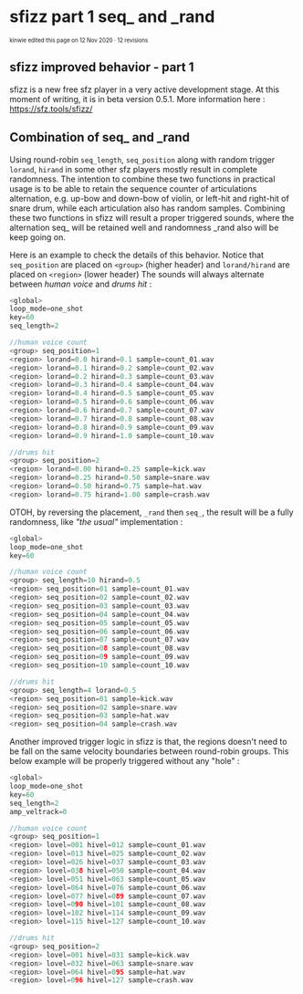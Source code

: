 # sfizz part 1 seq_ and _rand

<sub><sup>kinwie edited this page on 12 Nov 2020 · 12 revisions</sup></sub>

## sfizz improved behavior - part 1

sfizz is a new free sfz player in a very active development stage.
At this moment of writing, it is in beta version 0.5.1.
More information here : <https://sfz.tools/sfizz/>

## Combination of seq_ and _rand

Using round-robin `seq_length`, `seq_position` along with random trigger `lorand`,
`hirand` in some other sfz players mostly result in complete randomness. The intention to combine these two functions in practical usage is to be able to retain the sequence counter of articulations alternation, e.g. up-bow and down-bow of violin, or left-hit and right-hit of snare drum, while each articulation also has random samples. Combining these two functions in sfizz will result a proper triggered sounds, where the alternation seq_ will be retained well and randomness _rand also will be keep going on.

Here is an example to check the details of this behavior.
Notice that `seq_position` are placed on `<group>` (higher header) and
`lorand/hirand` are placed on `<region>` (lower header)
The sounds will always alternate between _human voice_ and _drums hit_ :

```c
<global>
loop_mode=one_shot
key=60
seq_length=2

//human voice count
<group> seq_position=1
<region> lorand=0.0 hirand=0.1 sample=count_01.wav
<region> lorand=0.1 hirand=0.2 sample=count_02.wav
<region> lorand=0.2 hirand=0.3 sample=count_03.wav
<region> lorand=0.3 hirand=0.4 sample=count_04.wav
<region> lorand=0.4 hirand=0.5 sample=count_05.wav
<region> lorand=0.5 hirand=0.6 sample=count_06.wav
<region> lorand=0.6 hirand=0.7 sample=count_07.wav
<region> lorand=0.7 hirand=0.8 sample=count_08.wav
<region> lorand=0.8 hirand=0.9 sample=count_09.wav
<region> lorand=0.9 hirand=1.0 sample=count_10.wav

//drums hit
<group> seq_position=2
<region> lorand=0.00 hirand=0.25 sample=kick.wav
<region> lorand=0.25 hirand=0.50 sample=snare.wav
<region> lorand=0.50 hirand=0.75 sample=hat.wav
<region> lorand=0.75 hirand=1.00 sample=crash.wav
```

OTOH, by reversing the placement, `_rand` then `seq_`,
the result will be a fully randomness, like _"the usual"_ implementation :

```c
<global>
loop_mode=one_shot
key=60

//human voice count
<group> seq_length=10 hirand=0.5
<region> seq_position=01 sample=count_01.wav
<region> seq_position=02 sample=count_02.wav
<region> seq_position=03 sample=count_03.wav
<region> seq_position=04 sample=count_04.wav
<region> seq_position=05 sample=count_05.wav
<region> seq_position=06 sample=count_06.wav
<region> seq_position=07 sample=count_07.wav
<region> seq_position=08 sample=count_08.wav
<region> seq_position=09 sample=count_09.wav
<region> seq_position=10 sample=count_10.wav

//drums hit
<group> seq_length=4 lorand=0.5
<region> seq_position=01 sample=kick.wav
<region> seq_position=02 sample=snare.wav
<region> seq_position=03 sample=hat.wav
<region> seq_position=04 sample=crash.wav
```

Another improved trigger logic in sfizz is that, the regions doesn't need
to be fall on the same velocity boundaries between round-robin groups.
This below example will be properly triggered without any "hole" :

```c
<global>
loop_mode=one_shot
key=60
seq_length=2
amp_veltrack=0

//human voice count
<group> seq_position=1
<region> lovel=001 hivel=012 sample=count_01.wav
<region> lovel=013 hivel=025 sample=count_02.wav
<region> lovel=026 hivel=037 sample=count_03.wav
<region> lovel=038 hivel=050 sample=count_04.wav
<region> lovel=051 hivel=063 sample=count_05.wav
<region> lovel=064 hivel=076 sample=count_06.wav
<region> lovel=077 hivel=089 sample=count_07.wav
<region> lovel=090 hivel=101 sample=count_08.wav
<region> lovel=102 hivel=114 sample=count_09.wav
<region> lovel=115 hivel=127 sample=count_10.wav

//drums hit
<group> seq_position=2
<region> lovel=001 hivel=031 sample=kick.wav
<region> lovel=032 hivel=063 sample=snare.wav
<region> lovel=064 hivel=095 sample=hat.wav
<region> lovel=096 hivel=127 sample=crash.wav
```
